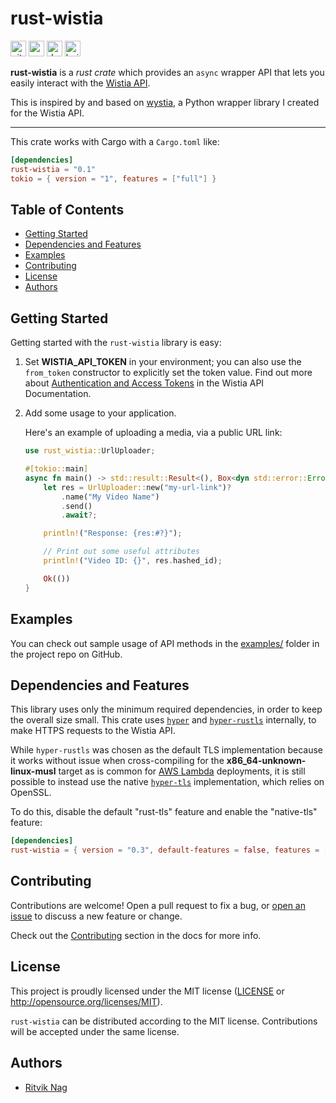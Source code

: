 # rust-wistia

[<img alt="github" src="https://img.shields.io/badge/github-rnag/rust--wistia-8da0cb?style=for-the-badge&labelColor=555555&logo=github" height="25">](https://github.com/rnag/rust-wistia)
[<img alt="crates.io" src="https://img.shields.io/crates/v/rust-wistia.svg?style=for-the-badge&color=fc8d62&logo=rust" height="25">](https://crates.io/crates/rust-wistia)
[<img alt="docs.rs" src="https://img.shields.io/docsrs/rust-wistia/latest?style=for-the-badge&labelColor=555555" height="25">](https://docs.rs/rust-wistia)
[<img alt="build status" src="https://img.shields.io/github/workflow/status/rnag/rust-wistia/build/main?style=for-the-badge" height="25">](https://github.com/rnag/rust-wistia/actions?query=branch%3Amain)

**rust-wistia** is a *rust crate* which provides an `async` wrapper API that lets you easily interact
with the [Wistia API](https://wistia.com/support/developers).

This is inspired by and based on [wystia], a Python wrapper library I created for the Wistia API.

[wystia]: https://github.com/rnag/wystia

---

This crate works with Cargo with a `Cargo.toml` like:

```toml
[dependencies]
rust-wistia = "0.1"
tokio = { version = "1", features = ["full"] }
```

## Table of Contents

* [Getting Started](#getting-started)
* [Dependencies and Features](#dependencies-and-features)
* [Examples](#examples)
* [Contributing](#contributing)
* [License](#license)
* [Authors](#authors)

## Getting Started

Getting started with the `rust-wistia` library is easy:

1. Set **WISTIA_API_TOKEN** in your environment; you can
   also use the `from_token` constructor
   to explicitly set the token value.
   Find out more  about [Authentication and Access Tokens](https://wistia.com/support/developers/data-api#creating-and-managing-access-tokens)
   in the Wistia API Documentation.

2. Add some usage to your application.

   Here's an example of uploading a media, via a public URL link:

   ```rust
   use rust_wistia::UrlUploader;

   #[tokio::main]
   async fn main() -> std::result::Result<(), Box<dyn std::error::Error + Send + Sync>> {
       let res = UrlUploader::new("my-url-link")?
           .name("My Video Name")
           .send()
           .await?;

       println!("Response: {res:#?}");

       // Print out some useful attributes
       println!("Video ID: {}", res.hashed_id);

       Ok(())
   }
   ```

## Examples

You can check out sample usage of API methods in the [examples/](https://github.com/rnag/rust-wistia/tree/main/examples)
folder in the project repo on GitHub.

## Dependencies and Features

This library uses only the minimum required dependencies, in order
to keep the overall size small. This crate uses [`hyper`][] and [`hyper-rustls`][]
internally, to make HTTPS requests to the Wistia API.

While `hyper-rustls` was chosen as the default TLS implementation
because it works without issue when cross-compiling for the
**x86_64-unknown-linux-musl** target as is common for [AWS Lambda][]
deployments, it is still possible to instead use the native [`hyper-tls`][]
implementation, which relies on OpenSSL.

To do this, disable the default "rust-tls" feature and enable the "native-tls" feature:

```toml
[dependencies]
rust-wistia = { version = "0.3", default-features = false, features = ["native-tls", "logging", "serde-std"] }
```

[`hyper`]: https://docs.rs/hyper
[`hyper-rustls`]: https://docs.rs/hyper-rustls
[`hyper-tls`]: https://docs.rs/hyper-tls
[AWS Lambda]: https://docs.aws.amazon.com/sdk-for-rust/latest/dg/lambda.html

## Contributing

Contributions are welcome! Open a pull request to fix a bug, or [open an issue][]
to discuss a new feature or change.

Check out the [Contributing][] section in the docs for more info.

[Contributing]: CONTRIBUTING.md
[open an issue]: https://github.com/rnag/rust-wistia/issues

## License

This project is proudly licensed under the MIT license ([LICENSE](LICENSE)
or http://opensource.org/licenses/MIT).

`rust-wistia` can be distributed according to the MIT license. Contributions
will be accepted under the same license.

## Authors

* [Ritvik Nag](https://github.com/rnag)

